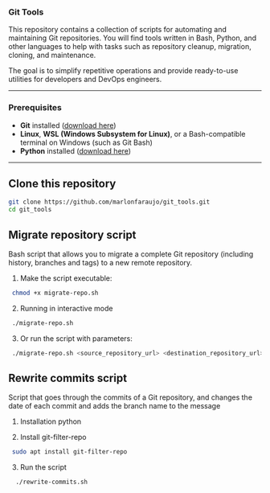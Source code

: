 ### Git Tools

This repository contains a collection of scripts for automating and maintaining Git repositories.
You will find tools written in Bash, Python, and other languages to help with tasks such as repository cleanup, migration, cloning, and maintenance.

The goal is to simplify repetitive operations and provide ready-to-use utilities for developers and DevOps engineers.

---

### Prerequisites

- **Git** installed ([download here](https://git-scm.com/))
- **Linux**, **WSL (Windows Subsystem for Linux)**, or a Bash-compatible terminal on Windows (such as Git Bash)
- **Python** installed ([download here](https://www.python.org/downloads/))

---

## Clone this repository

   ```bash
   git clone https://github.com/marlonfaraujo/git_tools.git
   cd git_tools
   ```

## Migrate repository script

Bash script that allows you to migrate a complete Git repository (including history, branches and tags) to a new remote repository.

1. Make the script executable:

  ```bash
   chmod +x migrate-repo.sh
   ```

2. Running in interactive mode

  ```bash
   ./migrate-repo.sh 
   ```

3. Or run the script with parameters:

  ```bash
   ./migrate-repo.sh <source_repository_url> <destination_repository_url> --checkout
   ```

## Rewrite commits script

Script that goes through the commits of a Git repository, and changes the date of each commit and adds the branch name to the message

1. Installation python

2. Install git-filter-repo
   
  ```bash
   sudo apt install git-filter-repo
   ```

3. Run the script

  ```bash
    ./rewrite-commits.sh
   ```
